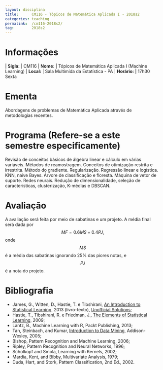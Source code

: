 ```yaml
---
layout: disciplina
title:      CM116 - Tópicos de Matemática Aplicada I - 2018s2
categories: teaching
permalink:  /cm116-2018s2/
tag:        2018s2
---
```


# Informações

  | **Sigla:**   | CM116
  | **Nome:**    | Tópicos de Matemática Aplicada I (Machine Learning)
  | **Local:**   | Sala Multimída da Estatística - PA
  | **Horário:** | 17h30 Sexta

# Ementa

Abordagens de problemas de Matemática Aplicada através de metodologias recentes.

# Programa (Refere-se a este semestre especificamente)

Revisão de conceitos básicos de álgebra linear e cálculo em várias variáveis.
Métodos de reamostragem.
Conceitos de otimização restrita e irrestrita.
Método do gradiente.
Regularização.
Regressão linear e logística.
KNN, naive Bayes.
Árvore de classificação e floresta.
Máquina de vetor de suporte.
Redes neurais.
Redução de dimensionalidade, seleção de características, clusterização, K-médias e
DBSCAN.

# Avaliação

A avaliação será feita por meio de sabatinas e um projeto.
A média final será dada por
$$ MF = 0.6 MS + 0.4 PJ, $$
onde $$MS$$ é a média das sabatinas ignorando 25% das piores notas, e $$PJ$$ é a nota do
projeto.

# Bibliografia

- James, G., Witten, D., Hastie, T. e Tibshirani, [An Introduction to Statistical
  Learning](http://www-bcf.usc.edu/~gareth/ISL/ISLR%20Sixth%20Printing.pdf), 2013
  (livro-texto), [Unofficial Solutions](http://blog.princehonest.com/stat-learning);
- Hastie, T., Tibshirani, R. e Friedman, J., [The Elements of Statistical
  Learning](http://statweb.stanford.edu/~tibs/ElemStatLearn/), 2009;
- Lantz, B., Machine Learning with R, Packt Publishing, 2013;
- Tan, Steinbach, and Kumar, [Introduction to Data
  Mining](http://www-users.cs.umn.edu/~kumar/dmbook/index.php), Addison-Wesley, 2005;
- Bishop, Pattern Recognition and Machine Learning, 2006;
- Ripley, Pattern Recognition and Neural Networks, 1996;
- Scholkopf and Smola, Learning with Kernels, 2002;
- Mardia, Kent, and Bibby, Multivariate Analysis, 1979;
- Duda, Hart, and Stork, Pattern Classification, 2nd Ed., 2002.
